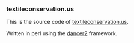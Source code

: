 ### textileconservation.us
This is the source code of [textileconservation.us](http://textileconservation.us).

Written in perl using the [dancer2](http://perldancer.org) framework.